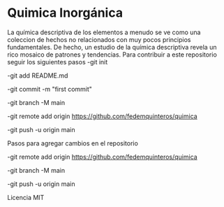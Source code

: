 
# Quimica Inorgánica

La química descriptiva de los elementos a menudo se ve como una coleccion de hechos no relacionados con muy pocos principios fundamentales.
De hecho, un estudio de la química descriptiva revela un rico mosaico de patrones y tendencias.
Para contribuir a este repositorio seguir los siguientes pasos
-git init

-git add README.md

-git commit -m "first commit"

-git branch -M main

-git remote add origin https://github.com/fedemquinteros/quimica

-git push -u origin main

Pasos para agregar cambios en el repositorio

-git remote add origin https://github.com/fedemquinteros/quimica

-git branch -M main

-git push -u origin main

Licencia MIT